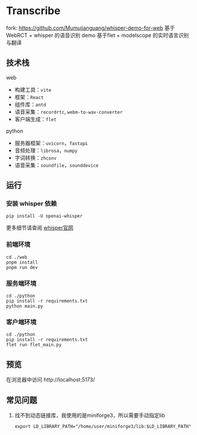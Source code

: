 
# Transcribe

fork: https://github.com/Mumujianguang/whisper-demo-for-web
基于 WebRCT + whisper 的语音识别 demo
基于flet + modelscope 的实时语言识别与翻译

## 技术栈
web
- 构建工具：```vite```
- 框架：```React```
- 组件库：```antd```
- 语音采集：```recordrtc```, ```webm-to-wav-converter```
- 客户端生成：```flet```

python
- 服务器框架：```uvicorn```，```fastapi```
- 音频处理：```librosa```，```numpy```
- 字词转换：```zhconv```
- 语音采集：```soundfile```，```sounddevice```


## 运行

### 安装 whisper 依赖
```
pip install -U openai-whisper
```
更多细节请查阅 [whisper官网](https://github.com/openai/whisper)

### 前端环境
```
cd ./web
pnpm install
pnpm run dev
```

### 服务端环境
```
cd ./python
pip install -r requirements.txt
python main.py
```

### 客户端环境
```
cd ./python
pip install -r requirements.txt
flet run flet_main.py
```

## 预览
在浏览器中访问 http://localhost:5173/

## 常见问题
1. 找不到动态链接库，我使用的是miniforge3，所以需要手动指定lib

     ```
     export LD_LIBRARY_PATH="/home/user/miniforge3/lib:$LD_LIBRARY_PATH"
     ```

     